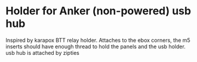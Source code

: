 # Holder for Anker (non-powered) usb hub
Inspired by karapox BTT relay holder. Attaches to the ebox corners, the m5 inserts should have enough thread to hold the panels and the usb holder. usb hub is attached by zipties
